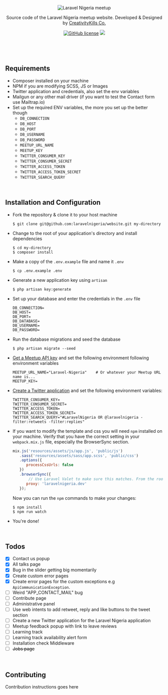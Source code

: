 <p align="center">
    <img src="https://user-images.githubusercontent.com/807318/27274054-b06652c6-54c9-11e7-83ab-f4a3fa6109b7.jpeg" alt="Laravel Nigeria meetup">
</p>
<p align="center">Source code of the Laravel Nigeria meetup website. Developed &amp; Designed by <a href="https://creativitykills.co" target="_blank">CreativityKills Co.</a></p>
<p align="center"><a href="LICENSE"><img alt="GitHub license" src="https://img.shields.io/github/license/laravelnigeria/website.svg"></a> <a href="https://www.codementor.io/neoighodaro?utm_source=github&utm_medium=button&utm_term=neoighodaro&utm_campaign=github"><img src="https://cdn.codementor.io/badges/get_help_github.svg"></a></p>


<p>&nbsp;</p>
<p>&nbsp;</p>

## Requirements
* Composer installed on your machine
* NPM if you are modifying SCSS, JS or Images
* Twitter application and credentials, also set the env variables
* Mailgun or any other mail driver (if you want to test the Contact form use Mailtrap.io)
* Set up the required ENV variables, the more you set up the better though
  - `DB_CONNECTION`
  - `DB_HOST`
  - `DB_PORT`
  - `DB_USERNAME`
  - `DB_PASSWORD`
  - `MEETUP_URL_NAME`
  - `MEETUP_KEY`
  - `TWITTER_CONSUMER_KEY`
  - `TWITTER_CONSUMER_SECRET`
  - `TWITTER_ACCESS_TOKEN`
  - `TWITTER_ACCESS_TOKEN_SECRET`
  - `TWITTER_SEARCH_QUERY`

<p>&nbsp;</p>

## Installation and Configuration
* Fork the repository & clone it to your host machine

    ```shell
    $ git clone git@github.com:laravelnigeria/website.git my-directory
    ```

* Change to the root of your application's directory and install dependencies

    ```shell
    $ cd my-directory
    $ composer install
    ```

* Make a copy of the `.env.example` file  and name it `.env`

    ```shell
    $ cp .env.example .env
    ```

* Generate a new application key using `artisan`

    ```shell
    $ php artisan key:generate
    ```

* Set up your database and enter the credentials in the `.env` file

    ```
    DB_CONNECTION=
    DB_HOST=
    DB_PORT=
    DB_DATABASE=
    DB_USERNAME=
    DB_PASSWORD=
    ```

* Run the database migrations and seed the database

    ```shell
    $ php artisan migrate --seed
    ````

* [Get a Meetup API key](https://secure.meetup.com/meetup_api/key/) and set the following environment following environment variables

    ```
    MEETUP_URL_NAME="Laravel-Nigeria"    # Or whatever your Meetup URL name is...
    MEETUP_KEY=
    ```

* [Create a Twitter application](https://apps.twitter.com/) and set the following environment variables:

    ```
    TWITTER_CONSUMER_KEY=
    TWITTER_CONSUMER_SECRET=
    TWITTER_ACCESS_TOKEN=
    TWITTER_ACCESS_TOKEN_SECRET=
    TWITTER_SEARCH_QUERY="#LaravelNigeria OR @laravelnigeria -filter:retweets -filter:replies"
    ```

* If you want to modify the template and css you will need `npm` installed on your machine. Verify that you have the correct setting in your `webpack.mix.js` file, especially the BrowserSync section.

    ```javascript
    mix.js('resources/assets/js/app.js', 'public/js')
       .sass('resources/assets/sass/app.scss', 'public/css')
       .options({
          processCssUrls: false
       })
       .browserSync({
           // Use Laravel Valet to make sure this matches. From the root of your app, run: $ valet link laravelnigeria
          proxy: 'laravelnigeria.dev'
       });
    ```

    Now you can run the `npm` commands to make your changes:

    ```shell
    $ npm install
    $ npm run watch
    ```

* You're done!

<p>&nbsp;</p>

## Todos
- [x] Contact us popup
- [x] All talks page
- [x] Bug in the slider getting big momentarily
- [x] Create custom error pages
- [x] Create error pages for the custom exceptions e.g `ApiCommunicationException`.
- [ ] Weird "APP_CONTACT_MAIL" bug
- [ ] Contribute page
- [ ] Administrative panel
- [ ] Use web intents to add retweet, reply and like buttons to the tweet section
- [ ] Create a new Twitter application for the Laravel Nigeria application
- [ ] Meetup feedback popup with link to leave reviews
- [ ] Learning track
- [ ] Learning track availability alert form
- [ ] Installation check Middleware
- [ ] ~~Jobs page~~

<p>&nbsp;</p>

## Contributing
Contribution instructions goes here
